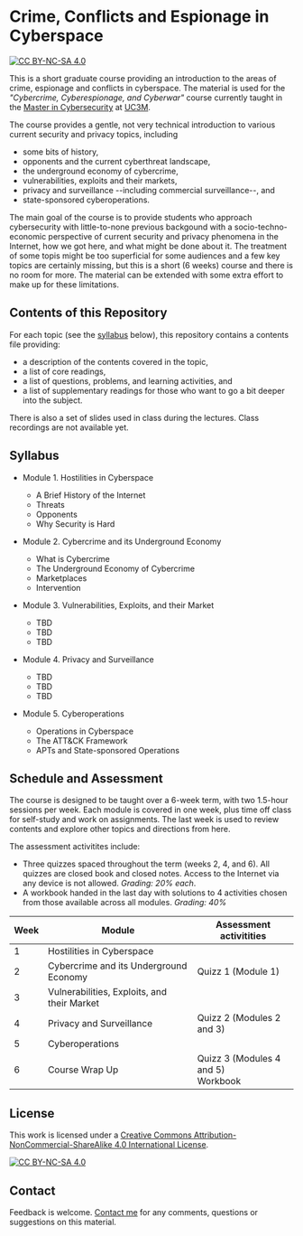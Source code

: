 # Crime, Conflicts and Espionage in Cyberspace
[![CC BY-NC-SA 4.0][cc-by-nc-sa-shield]][cc-by-nc-sa]

This is a short graduate course providing an introduction to the areas of crime, espionage and conflicts in cyberspace. The material is used for the _"Cybercrime, Cyberespionage, and Cyberwar"_ course currently taught in the [Master in Cybersecurity](https://www.uc3m.es/master/cybersecurity) at [UC3M](https://www.uc3m.es/Home).

The course provides a gentle, not very technical introduction to various current security and privacy topics, including
* some bits of history,
* opponents and the current cyberthreat landscape,
* the underground economy of cybercrime,
* vulnerabilities, exploits and their markets,
* privacy and surveillance --including commercial surveillance--, and
* state-sponsored cyberoperations.

The main goal of the course is to provide students who approach cybersecurity with little-to-none previous backgound with a socio-techno-economic perspective of current security and privacy phenomena in the Internet, how we got here, and what might be done about it. The treatment of some topis might be too superficial for some audiences and a few key topics are certainly missing, but this is a short (6 weeks) course and there is no room for more. The material can be extended with some extra effort to make up for these limitations.


## Contents of this Repository

For each topic (see the [syllabus](https://github.com/0xjet/ccc#syllabus) below), this repository contains a contents file providing:
* a description of the contents covered in the topic,
* a list of core readings,
* a list of questions, problems, and learning activities, and
* a list of supplementary readings for those who want to go a bit deeper into the subject.

There is also a set of slides used in class during the lectures. Class recordings are not available yet.


## Syllabus

* Module 1. Hostilities in Cyberspace
    * A Brief History of the Internet
    * Threats
    * Opponents
    * Why Security is Hard

* Module 2. Cybercrime and its Underground Economy
    * What is Cybercrime
    * The Underground Economy of Cybercrime
    * Marketplaces
    * Intervention

* Module 3. Vulnerabilities, Exploits, and their Market
    * TBD
    * TBD
    * TBD

* Module 4. Privacy and Surveillance
    * TBD
    * TBD
    * TBD

* Module 5. Cyberoperations
    * Operations in Cyberspace
    * The ATT&CK Framework
    * APTs and State-sponsored Operations


## Schedule and Assessment

The course is designed to be taught over a 6-week term, with two 1.5-hour sessions per week. Each module is covered in one week, plus time off class for self-study and work on assignments. The last week is used to review contents and explore other topics and directions from here.

The assessment activitites include:
* Three quizzes spaced throughout the term (weeks 2, 4, and 6). All quizzes are closed book and closed notes. Access to the Internet via any device is not allowed. _Grading: 20% each_.
* A workbook handed in the last day with solutions to 4 activities chosen from those available across all modules. _Grading: 40%_

| Week | Module                                      | Assessment activitities                  |
| ---- | ------------------------------------------- | ---------------------------------------- | 
| 1    | Hostilities in Cyberspace                   |                                          |
| 2    | Cybercrime and its Underground Economy      | Quizz 1 (Module 1)                       |
| 3    | Vulnerabilities, Exploits, and their Market |                                          |
| 4    | Privacy and Surveillance                    | Quizz 2 (Modules 2 and 3)                |
| 5    | Cyberoperations                             |                                          |
| 6    | Course Wrap Up                              | Quizz 3 (Modules 4 and 5) <br/> Workbook |


## License

This work is licensed under a
[Creative Commons Attribution-NonCommercial-ShareAlike 4.0 International License][cc-by-nc-sa].

[![CC BY-NC-SA 4.0][cc-by-nc-sa-image]][cc-by-nc-sa]

[cc-by-nc-sa]: http://creativecommons.org/licenses/by-nc-sa/4.0/
[cc-by-nc-sa-image]: https://licensebuttons.net/l/by-nc-sa/4.0/88x31.png
[cc-by-nc-sa-shield]: https://img.shields.io/badge/License-CC%20BY--NC--SA%204.0-lightgrey.svg


## Contact

Feedback is welcome. [Contact me](https://0xjet.github.io/) for any comments, questions or suggestions on this material.

